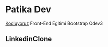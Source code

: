 # Patika Dev 
 [Kodluyoruz](https://www.kodluyoruz.org/) Front-End Egitimi Bootstrap Odev3
 
## LinkedinClone
#
